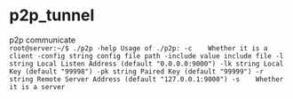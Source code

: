 # p2p_tunnel
p2p communicate  
`root@server:~/$ ./p2p -help
Usage of ./p2p:
  -c    Whether it is a client
  -config string
        config file path
  -include value
        include file
  -l string
        Local Listen Address (default "0.0.0.0:9000")
  -lk string
        Local Key (default "99998")
  -pk string
        Paired Key (default "99999")
  -r string
        Remote Server Address (default "127.0.0.1:9000")
  -s    Whether it is a server`
